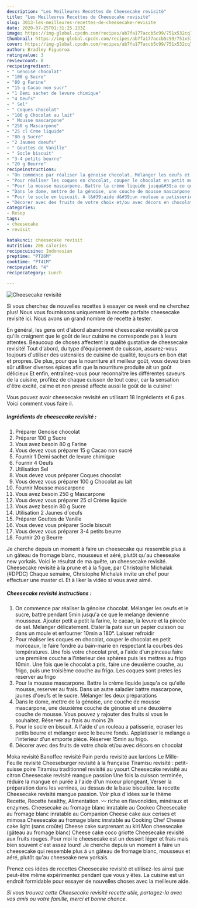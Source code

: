 ```yaml
---
description: "Les Meilleures Recettes de Cheesecake revisité"
title: "Les Meilleures Recettes de Cheesecake revisité"
slug: 3013-les-meilleures-recettes-de-cheesecake-revisite
date: 2020-07-25T01:31:25.133Z
image: https://img-global.cpcdn.com/recipes/ab7fa177accb5c99/751x532cq70/cheesecake-revisite-photo-principale-de-la-recette.jpg
thumbnail: https://img-global.cpcdn.com/recipes/ab7fa177accb5c99/751x532cq70/cheesecake-revisite-photo-principale-de-la-recette.jpg
cover: https://img-global.cpcdn.com/recipes/ab7fa177accb5c99/751x532cq70/cheesecake-revisite-photo-principale-de-la-recette.jpg
author: Bradley Figueroa
ratingvalue: 3
reviewcount: 8
recipeingredient:
- " Genoise chocolat"
- "100 g Sucre"
- "80 g Farine"
- "15 g Cacao non sucr"
- "1 Demi sachet de levure chimique"
- "4 Oeufs"
- " Sel"
- " Coques chocolat"
- "100 g Chocolat au lait"
- " Mousse mascarpone"
- "250 g Mascarpone"
- "25 cl Crme liquide"
- "80 g Sucre"
- "2 Jaunes doeufs"
- " Gouttes de Vanille"
- " Socle biscuit"
- "3-4 petits beurre"
- "20 g Beurre"
recipeinstructions:
- "On commence par réaliser la génoise chocolat. Mélanger les oeufs et le sucre, battre pendant 5min jusqu&#39;a ce que le melange devienne mousseux. Ajouter petit a petit la farine, le cacao, la levure et la pincée de sel. Melanger délicatement. Etaler la pate sur un papier cuisson ou dans un moule et enfourner 10min a 180°. Laisser refroidir"
- "Pour réaliser les coques en chocolat, couper le chocolat en petit morceaux, le faire fondre au bain-marie en respectant la courbes des températures. Une fois votre chocolat pret, a l&#39;aide d&#39;un pinceau faire une première couche a l&#39;interieur des sphères puis les mettres au frigo 10min. Une fois que le chocolat a pris, faire une deuxième couche, au frigo, puis une troisième couche au frigo. Les coques sont pretes les reserver au frigo"
- "Pour la mousse mascarpone. Battre la crème liquide jusqu&#39;a ce qu&#39;elle mousse, reserver au frais. Dans un autre saladier battre mascarpone, jaunes d&#39;oeufs et le sucre. Mélanger les deux préparations"
- "Dans le dome, mettre de la génoise, une couche de mousse mascarpone, une deuxième couche de génoise et une deuxième couche de mousse. Vous pouvez y rajouter des fruits si vous le souhaitez. Réserver au frais au moins 2h"
- "Pour le socle en biscuit. A l&#39;aide d&#39;un rouleau a patisserie, ecraser les petits beurre et mélanger avec le beurre fondu. Applatisser le mélange a l&#39;interieur d&#39;un emporte pièce. Réserver 15min au frigo."
- "Décorer avec des fruits de votre choix et/ou avec décors en chocolat"
categories:
- Resep
tags:
- cheesecake
- revisit

katakunci: cheesecake revisit 
nutrition: 206 calories
recipecuisine: Indonesian
preptime: "PT26M"
cooktime: "PT41M"
recipeyield: "4"
recipecategory: Lunch

---
```



![Cheesecake revisité](https://img-global.cpcdn.com/recipes/ab7fa177accb5c99/751x532cq70/cheesecake-revisite-photo-principale-de-la-recette.jpg)

Si vous cherchez de nouvelles recettes à essayer ce week end ne cherchez plus! Nous vous fournissons uniquement la recette parfaite cheesecake revisité ici. Nous avons un grand nombre de recette à tester.

En général, les gens ont d'abord abandonné cheesecake revisité parce qu'ils craignent que le goût de leur cuisine ne corresponde pas à leurs attentes. Beaucoup de choses affectent la qualité gustative de cheesecake revisité! Tout d'abord, du type d'équipement de cuisson, assurez-vous toujours d'utiliser des ustensiles de cuisine de qualité, toujours en bon état et propres. De plus, pour que la nourriture ait meilleur goût, vous devez bien sûr utiliser diverses épices afin que la nourriture produite ait un goût délicieux Et enfin, entraînez-vous pour reconnaître les différentes saveurs de la cuisine, profitez de chaque cuisson de tout cœur, car la sensation d'être excité, calme et non pressé affecte aussi le goût de la cuisine!

<!--inarticleads1-->

Vous pouvez avoir cheesecake revisité en utilisant 18 Ingrédients et 6 pas. Voici comment vous faire il.

##### Ingrédients de cheesecake revisité :

1. Préparer  Genoise chocolat
1. Préparer 100 g Sucre
1. Vous avez besoin 80 g Farine
1. Vous devez vous préparer 15 g Cacao non sucré
1. Fournir 1 Demi sachet de levure chimique
1. Fournir 4 Oeufs
1. Utilisation  Sel
1. Vous devez vous préparer  Coques chocolat
1. Vous devez vous préparer 100 g Chocolat au lait
1. Fournir  Mousse mascarpone
1. Vous avez besoin 250 g Mascarpone
1. Vous devez vous préparer 25 cl Crème liquide
1. Vous avez besoin 80 g Sucre
1. Utilisation 2 Jaunes d&#39;oeufs
1. Préparer  Gouttes de Vanille
1. Vous devez vous préparer  Socle biscuit
1. Vous devez vous préparer 3-4 petits beurre
1. Fournir 20 g Beurre


Je cherche depuis un moment à faire un cheesecake qui ressemble plus à un gâteau de fromage blanc, mousseux et aéré, plutôt qu&#39;au cheeseake new yorkais. Voici le résultat de ma quête, un cheesecake revisité. Cheesecake revisité à la prune et à la figue, par Christophe Michalak (#DPDC) Chaque semaine, Christophe Michalak invite un chef pour effectuer une master cl. Et à liker la vidéo si vous avez aimé. 

<!--inarticleads2-->

##### Cheesecake revisité instructions :

1. On commence par réaliser la génoise chocolat. Mélanger les oeufs et le sucre, battre pendant 5min jusqu&#39;a ce que le melange devienne mousseux. Ajouter petit a petit la farine, le cacao, la levure et la pincée de sel. Melanger délicatement. Etaler la pate sur un papier cuisson ou dans un moule et enfourner 10min a 180°. Laisser refroidir
1. Pour réaliser les coques en chocolat, couper le chocolat en petit morceaux, le faire fondre au bain-marie en respectant la courbes des températures. Une fois votre chocolat pret, a l&#39;aide d&#39;un pinceau faire une première couche a l&#39;interieur des sphères puis les mettres au frigo 10min. Une fois que le chocolat a pris, faire une deuxième couche, au frigo, puis une troisième couche au frigo. Les coques sont pretes les reserver au frigo
1. Pour la mousse mascarpone. Battre la crème liquide jusqu&#39;a ce qu&#39;elle mousse, reserver au frais. Dans un autre saladier battre mascarpone, jaunes d&#39;oeufs et le sucre. Mélanger les deux préparations
1. Dans le dome, mettre de la génoise, une couche de mousse mascarpone, une deuxième couche de génoise et une deuxième couche de mousse. Vous pouvez y rajouter des fruits si vous le souhaitez. Réserver au frais au moins 2h
1. Pour le socle en biscuit. A l&#39;aide d&#39;un rouleau a patisserie, ecraser les petits beurre et mélanger avec le beurre fondu. Applatisser le mélange a l&#39;interieur d&#39;un emporte pièce. Réserver 15min au frigo.
1. Décorer avec des fruits de votre choix et/ou avec décors en chocolat


Moka revisité Banoffee revisité Pain perdu revisité aux lardons Le Mille-Feuille revisité Cheeseburger revisité à la française Tiramisu revisité : petit-suisse poire Tiramisu traditionnel revisité au yaourt Cheesecake revisité au citron Cheesecake revisité mangue passion Une fois la cuisson terminée, réduire la mangue en purée à l&#39;aide d&#39;un mixeur plongeant, Verser la préparation dans les verrines, au dessus de la base biscuitée. la recette Cheesecake revisité mangue passion. Voir plus d&#39;idées sur le thème Recette, Recette healthy, Alimentation. 〰️ riche en flavonoïdes, minéraux et enzymes. Cheesecake au fromage blanc inratable au Cookeo Cheesecake au fromage blanc inratable au Companion Cheese cake aux cerises et mimosa Cheesecake au fromage blanc inratable au Cooking Chef Cheese cake light (sans croûte) Cheese cake surprenant au kiri Mon cheesecake (gâteau au fromage blanc) Cheese cake coco griotte Cheesecake revisité aux fruits rouges. Pour moi le cheesecake est un dessert léger et frais mais bien souvent c&#39;est assez lourd! Je cherche depuis un moment à faire un cheesecake qui ressemble plus à un gâteau de fromage blanc, mousseux et aéré, plutôt qu&#39;au cheeseake new yorkais. 

<!--inarticleads1-->

<p>
Prenez ces idées de recettes Cheesecake revisité et utilisez-les ainsi que peut-être même expérimentez pendant que vous y êtes. La cuisine est un endroit formidable pour essayer de nouvelles choses avec la meilleure aide.
</p>

<p>
<i>Si vous trouvez cette Cheesecake revisité recette utile, partagez-la avec vos amis ou votre famille, merci et bonne chance.</i>
</p>
